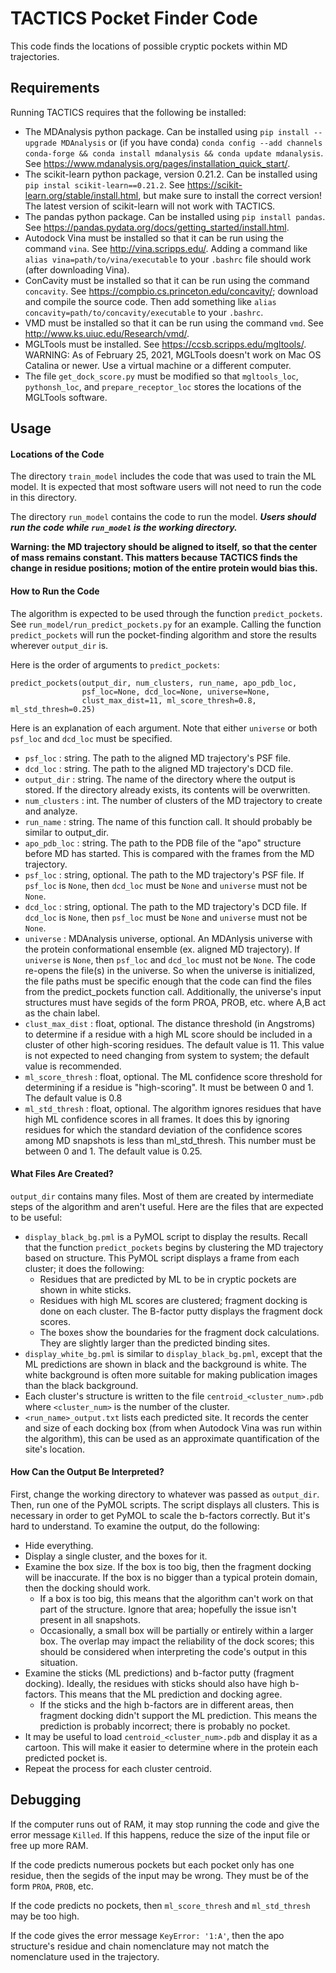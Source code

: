 # TACTICS Pocket Finder Code
This code finds the locations of possible cryptic pockets within MD trajectories.

## Requirements
Running TACTICS requires that the following be installed:
* The MDAnalysis python package.  Can be installed using `pip install --upgrade MDAnalysis` or (if you have conda) `conda config --add channels conda-forge && conda install mdanalysis && conda update mdanalysis`.  See https://www.mdanalysis.org/pages/installation_quick_start/.
* The scikit-learn python package, version 0.21.2.  Can be installed using `pip instal scikit-learn==0.21.2`.  See https://scikit-learn.org/stable/install.html, but make sure to install the correct version!  The latest version of scikit-learn will not work with TACTICS.
* The pandas python package.  Can be installed using `pip install pandas`.  See https://pandas.pydata.org/docs/getting_started/install.html.
* Autodock Vina must be installed so that it can be run using the command `vina`.  See http://vina.scripps.edu/.  Adding a command like `alias vina=path/to/vina/executable` to your `.bashrc` file should work (after downloading Vina).
* ConCavity must be installed so that it can be run using the command `concavity`.  See https://compbio.cs.princeton.edu/concavity/; download and compile the source code.  Then add something like `alias concavity=path/to/concavity/executable` to your `.bashrc`.
* VMD must be installed so that it can be run using the command `vmd`.  See http://www.ks.uiuc.edu/Research/vmd/.
* MGLTools must be installed.  See https://ccsb.scripps.edu/mgltools/.  WARNING: As of February 25, 2021, MGLTools doesn't work on Mac OS Catalina or newer.  Use a virtual machine or a different computer.
* The file `get_dock_score.py` must be modified so that `mgltools_loc`, `pythonsh_loc`, and `prepare_receptor_loc` stores the locations of the MGLTools software.

## Usage
#### Locations of the Code
The directory `train_model` includes the code that was used to train the ML model.  It is expected that most software users will not need to run the code in this directory.

The directory `run_model` contains the code to run the model.   ***Users should run the code while `run_model` is the working directory.***

**Warning: the MD trajectory should be aligned to itself, so that the center of mass remains constant.  This matters because TACTICS finds the change in residue positions; motion of the entire protein would bias this.**

#### How to Run the Code

The algorithm is expected to be used through the function `predict_pockets`.  See
`run_model/run_predict_pockets.py` for an example.  Calling the function
`predict_pockets` will run the pocket-finding algorithm and store the results
wherever `output_dir` is.

Here is the order of arguments to `predict_pockets`:

```
predict_pockets(output_dir, num_clusters, run_name, apo_pdb_loc,
                psf_loc=None, dcd_loc=None, universe=None,
                clust_max_dist=11, ml_score_thresh=0.8, ml_std_thresh=0.25)
```
Here is an explanation of each argument.  Note that either `universe` or both `psf_loc` and `dcd_loc` must be specified.

 * `psf_loc` : string.  The path to the aligned MD trajectory's PSF file.
 * `dcd_loc` : string.  The path to the aligned MD trajectory's DCD file.
 * `output_dir` : string.  The name of the directory where the output is stored.  If the directory already exists, its contents will be overwritten.
 * `num_clusters` : int.  The number of clusters of the MD trajectory to create and analyze.
 * `run_name` : string.  The name of this function call.  It should probably be similar to output_dir.
 * `apo_pdb_loc` : string.  The path to the PDB file of the "apo" structure before MD has started.  This is compared with the frames from the MD trajectory.
 * `psf_loc` : string, optional.  The path to the MD trajectory's PSF file.   If `psf_loc` is `None`, then `dcd_loc` must be `None` and `universe` must not be `None`.
 * `dcd_loc` : string, optional.  The path to the MD trajectory's DCD file.  If `dcd_loc` is `None`, then `psf_loc` must be `None` and `universe` must not be `None`.
 * `universe` : MDAnalysis universe, optional.  An MDAnlysis universe with the protein conformational ensemble (ex. aligned MD trajectory).  If `universe` is `None`, then `psf_loc` and `dcd_loc` must not be `None`.  The code re-opens the file(s) in the universe.  So when the universe is initialized, the file paths must be specific enough that the code can find the files from the predict_pockets function call.  Additionally, the universe's input structures must have segids of the form PROA, PROB, etc. where A,B act as the chain label.
 * `clust_max_dist` : float, optional.  The distance threshold (in Angstroms) to determine if a residue with a high ML score should be included in a cluster of other high-scoring residues.  The default value is 11.  This value is not expected to need changing from system to system; the default value is recommended.
 * `ml_score_thresh` : float, optional.  The ML confidence score threshold for determining if a residue is "high-scoring".  It must be between 0 and 1.  The default value is 0.8
 * `ml_std_thresh` : float, optional.  The algorithm ignores residues that have high ML confidence scores in all frames.  It does this by ignoring residues for which the standard deviation of the confidence scores among MD snapshots is less than ml_std_thresh.  This number must be between 0 and 1.  The default value is 0.25.
 
 
#### What Files Are Created?
 
 
 `output_dir` contains many files.  Most of them are created by intermediate steps of the algorithm and aren't useful.  Here are the files that are expected to be useful:
 
  * `display_black_bg.pml` is a PyMOL script to display the results.  Recall that the function `predict_pockets` begins by clustering the MD trajectory based on structure.  This PyMOL script displays a frame from each cluster; it does the following:
    * Residues that are predicted by ML to be in cryptic pockets are shown in white sticks.
    * Residues with high ML scores are clustered; fragment docking is done on each cluster.  The B-factor putty displays the fragment dock scores.
    * The boxes show the boundaries for the fragment dock calculations.  They are slightly larger than the predicted binding sites.
  * `display_white_bg.pml` is similar to `display_black_bg.pml`, except that the ML predictions are shown in black and the background is white.  The white background is often more suitable for making publication images than the black background.
  * Each cluster's structure is written to the file `centroid_<cluster_num>.pdb` where `<cluster_num>` is the number of the cluster.
  * `<run_name>_output.txt` lists each predicted site.  It records the center and size of each docking box (from when Autodock Vina was run within the algorithm), this can be used as an approximate quantification of the site's location.
#### How Can the Output Be Interpreted?
First, change the working directory to whatever was passed as `output_dir`.  Then, run one of the PyMOL scripts.  The script displays all clusters.  This is necessary in order to get PyMOL to scale the b-factors correctly.  But it's hard to understand.  To examine the output, do the following:

 * Hide everything.
 * Display a single cluster, and the boxes for it.
 * Examine the box size.  If the box is too big, then the fragment docking will be inaccurate.  If the box is no bigger than a typical protein domain, then the docking should work.
     * If a box is too big, this means that the algorithm can't work on that part of the structure.  Ignore that area; hopefully the issue isn't present in all snapshots.
     * Occasionally, a small box will be partially or entirely within a larger box.  The overlap may impact the reliability of the dock scores; this should be considered when interpreting the code's output in this situation.
 * Examine the sticks (ML predictions) and b-factor putty (fragment docking).  Ideally, the residues with sticks should also have high b-factors.  This means that the ML prediction and docking agree.
     * If the sticks and the high b-factors are in different areas, then fragment docking didn't support the ML prediction.  This means the prediction is probably incorrect; there is probably no pocket.
 * It may be useful to load `centroid_<cluster_num>.pdb` and display it as a cartoon.  This will make it easier to determine where in the protein each predicted pocket is.
 * Repeat the process for each cluster centroid.

## Debugging
If the computer runs out of RAM, it may stop running the code and give the error message `Killed`.  If this happens, reduce the size of the input file or free up more RAM.

If the code predicts numerous pockets but each pocket only has one residue, then the segids of the input may be wrong.  They must be of the form `PROA`, `PROB`, etc.

If the code predicts no pockets, then `ml_score_thresh` and `ml_std_thresh` may be too high.

If the code gives the error message `KeyError: '1:A'`, then the apo structure's residue and chain nomenclature may not match the nomenclature used in the trajectory.
